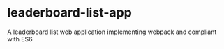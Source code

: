 # leaderboard-list-app
A leaderboard list web application implementing webpack and compliant with ES6
